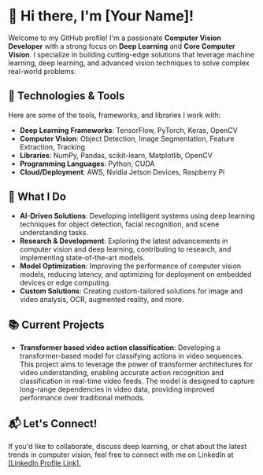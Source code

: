 # 👋 Hi there, I'm [Your Name]!

Welcome to my GitHub profile! I'm a passionate **Computer Vision Developer** with a strong focus on **Deep Learning** and **Core Computer Vision**. I specialize in building cutting-edge solutions that leverage machine learning, deep learning, and advanced vision techniques to solve complex real-world problems.

## 🔧 Technologies & Tools

Here are some of the tools, frameworks, and libraries I work with:

- **Deep Learning Frameworks**: TensorFlow, PyTorch, Keras, OpenCV
- **Computer Vision**: Object Detection, Image Segmentation, Feature Extraction, Tracking
- **Libraries**: NumPy, Pandas, scikit-learn, Matplotlib, OpenCV
- **Programming Languages**: Python, CUDA
- **Cloud/Deployment**: AWS, Nvidia Jetson Devices, Raspberry Pi

## 🚀 What I Do

- **AI-Driven Solutions**: Developing intelligent systems using deep learning techniques for object detection, facial recognition, and scene understanding tasks.
- **Research & Development**: Exploring the latest advancements in computer vision and deep learning, contributing to research, and implementing state-of-the-art models.
- **Model Optimization**: Improving the performance of computer vision models, reducing latency, and optimizing for deployment on embedded devices or edge computing.
- **Custom Solutions**: Creating custom-tailored solutions for image and video analysis, OCR, augmented reality, and more.

## 📚 Current Projects

- **Transformer based video action classification**: Developing a transformer-based model for classifying actions in video sequences. This project aims to leverage the power of transformer architectures for video understanding, enabling accurate action recognition and classification in real-time video feeds. The model is designed to capture long-range dependencies in video data, providing improved performance over traditional methods.

## 📬 Let's Connect!

If you'd like to collaborate, discuss deep learning, or chat about the latest trends in computer vision, feel free to connect with me on LinkedIn at [[LinkedIn Profile Link].](https://www.linkedin.com/in/harsha-tejas-5056071a4/)


<!--
**harshatejas/harshatejas** is a ✨ _special_ ✨ repository because its `README.md` (this file) appears on your GitHub profile.

Here are some ideas to get you started:

- 🔭 I’m currently working on ...
- 🌱 I’m currently learning ...
- 👯 I’m looking to collaborate on ...
- 🤔 I’m looking for help with ...
- 💬 Ask me about ...
- 📫 How to reach me: ...
- 😄 Pronouns: ...
- ⚡ Fun fact: ...
-->
